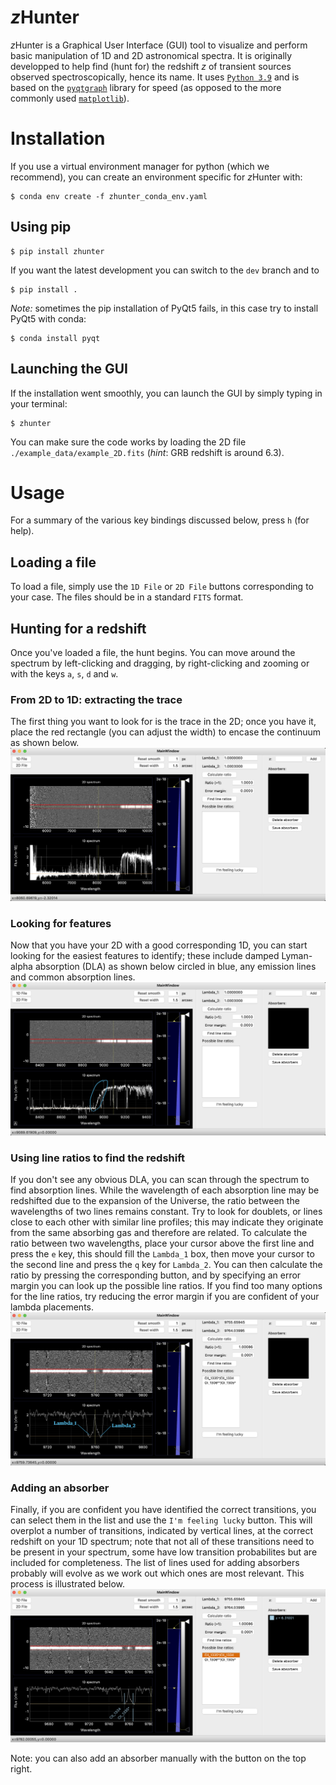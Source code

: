 # *z*Hunter

*z*Hunter is a Graphical User Interface (GUI) tool to visualize and perform basic manipulation of 1D and 2D astronomical spectra.
It is originally developped to help find (hunt for) the redshift *z* of transient sources observed spectroscopically, hence its name.
It uses [`Python 3.9`](https://www.python.org/downloads/release/python-3916/) and is based on the [`pyqtgraph`](https://pyqtgraph.readthedocs.io/en/latest/introduction.html) library for speed (as opposed to the more commonly used [`matplotlib`](https://matplotlib.org/)).


# Installation

If you use a virtual environment manager for python (which we recommend), you can create an environment specific for *z*Hunter with:

```
$ conda env create -f zhunter_conda_env.yaml
```

## Using pip

```
$ pip install zhunter
```

If you want the latest development you can switch to the `dev` branch and to
```
$ pip install .
```

*Note:* sometimes the pip installation of PyQt5 fails, in this case try to install PyQt5 with conda:
```
$ conda install pyqt
```

## Launching the GUI
If the installation went smoothly, you can launch the GUI by simply typing in your terminal:
```
$ zhunter
```
You can make sure the code works by loading the 2D file `./example_data/example_2D.fits` (*hint*: GRB redshift is around 6.3).

# Usage

For a summary of the various key bindings discussed below, press `h` (for help).

## Loading a file

To load a file, simply use the `1D File` or `2D File` buttons corresponding to your case. The files should be in a standard `FITS` format.

## Hunting for a redshift

Once you've loaded a file, the hunt begins. You can move around the spectrum by left-clicking and dragging, by right-clicking and zooming or with the keys `a`, `s`, `d` and `w`.

### From 2D to 1D: extracting the trace

The first thing you want to look for is the trace in the 2D; once you have it, place the red rectangle (you can adjust the width) to encase the continuum as shown below.
![](./images/2D_trace.png)

### Looking for features

Now that you have your 2D with a good corresponding 1D, you can start looking for the easiest features to identify; these include damped Lyman-alpha absorption (DLA) as shown below circled in blue, any emission lines and common absorption lines.
![](./images/DLA.png)

### Using line ratios to find the redshift

If you don't see any obvious DLA, you can scan through the spectrum to find absorption lines. While the wavelength of each absorption line may be redshifted due to the expansion of the Universe, the ratio between the wavelengths of two lines remains constant. Try to look for doublets, or lines close to each other with similar line profiles; this may indicate they originate from the same absorbing gas and therefore are related.
To calculate the ratio between two wavelengths, place your cursor above the first line and press the `e` key, this should fill the `Lambda_1` box, then move your cursor to the second line and press the `q` key for `Lambda_2`.
You can then calculate the ratio by pressing the corresponding button, and by specifying an error margin you can look up the possible line ratios. If you find too many options for the line ratios, try reducing the error margin if you are confident of your lambda placements.
![](./images/line_ratio.png)

### Adding an absorber

Finally, if you are confident you have identified the correct transitions, you can select them in the list and use the `I'm feeling lucky` button. This will overplot a number of transitions, indicated by vertical lines, at the correct redshift on your 1D spectrum; note that not all of these transitions need to be present in your spectrum, some have low transition probabilites but are included for completeness. The list of lines used for adding absorbers probably will evolve as we work out which ones are most relevant.
This process is illustrated below.
![](./images/add_absorber.png)

Note: you can also add an absorber manually with the button on the top right.